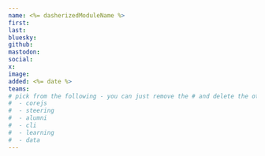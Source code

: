 ```yaml
---
name: <%= dasherizedModuleName %>
first:
last:
bluesky:
github:
mastodon:
social:
x:
image:
added: <%= date %>
teams:
# pick from the following - you can just remove the # and delete the other lines
#  - corejs
#  - steering
#  - alumni
#  - cli
#  - learning
#  - data
---
```


